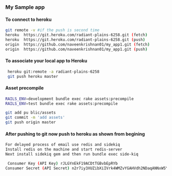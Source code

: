 ### My Sample app

#### To connect to heroku

```bash
git remote -v #if the push is second time
heroku	https://git.heroku.com/radiant-plains-6258.git (fetch)
heroku	https://git.heroku.com/radiant-plains-6258.git (push)
origin	https://github.com/naveenkrishnan01/my_app1.git (fetch)
origin	https://github.com/naveenkrishnan01/my_app1.git (push)
```

#### To associate your local app to Heroku

```bash
 heroku git:remote -a radiant-plains-6258
 git push heroku master
 ``` 

#### Asset precompile

```bash
RAILS_ENV=development bundle exec rake assets:precompile
RAILS_ENV=test bundle exec rake assets:precompile

git add pu blic/assets
git commit -m 'add assets'
git push origin master
````

#### After pushing to git now push to heroku as shown from begining

```bash
For delayed process of email use redis and sidekiq
Install redis on the machine and start redis-server
Next install sidekiq gem and then run bundle exec side-kiq
```

```bash
 Consumer Key (API Key) rJLGYnEkF19ACDtTGBvbEpRYb
Consumer Secret (API Secret) n2r7iy3XUZibXiIVrk4WMZvYGAHVdh2NDaqANNxW5YU94gchy0 
````
